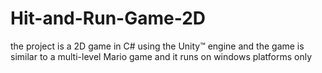 # Hit-and-Run-Game-2D
the project is a 2D game in C# using the Unity™ engine and the game is similar to a multi-level  Mario game and it runs on windows platforms only
